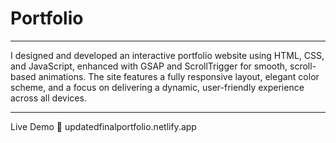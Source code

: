 # Portfolio 
______________________________________

I designed and developed an interactive portfolio website using HTML, CSS, and JavaScript, enhanced with GSAP 
and ScrollTrigger for smooth, scroll-based animations. The site features a fully responsive layout, elegant color
scheme, and a focus on delivering a dynamic, user-friendly experience across all devices.

______________________________________


Live Demo 🚀
updatedfinalportfolio.netlify.app


